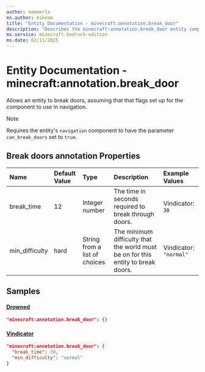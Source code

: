 ```yaml
---
author: mammerla
ms.author: mikeam
title: "Entity Documentation - minecraft:annotation.break_door"
description: "Describes the minecraft:annotation.break_door entity component"
ms.service: minecraft-bedrock-edition
ms.date: 02/11/2025 
---
```


# Entity Documentation - minecraft:annotation.break_door

Allows an entity to break doors, assuming that that flags set up for the component to use in navigation.

> [!Note]
> Requires the entity's `navigation` component to have the parameter `can_break_doors` set to `true`.


## Break doors annotation Properties

|Name       |Default Value |Type |Description |Example Values |
|:----------|:-------------|:----|:-----------|:------------- |
| break_time | 12 | Integer number | The time in seconds required to break through doors. | Vindicator: `30` | 
| min_difficulty | hard | String from a list of choices | The minimum difficulty that the world must be on for this entity to break doors. | Vindicator: `"normal"` | 

## Samples

#### [Drowned](https://github.com/Mojang/bedrock-samples/tree/preview/behavior_pack/entities/drowned.json)


```json
"minecraft:annotation.break_door": {}
```

#### [Vindicator](https://github.com/Mojang/bedrock-samples/tree/preview/behavior_pack/entities/vindicator.json)


```json
"minecraft:annotation.break_door": {
  "break_time": 30,
  "min_difficulty": "normal"
}
```
